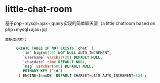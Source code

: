 # little-chat-room
基于php+mysql+ajax+jquery实现的简单聊天室（a little chatroom based on php+mysql+ajax+jq）

 ``数据库结构：``
 <br>
 
  ``` sql
       CREATE TABLE IF NOT EXISTS `chat` (
          `id` bigint(20) NOT NULL AUTO_INCREMENT,
          `username` varchar(20) DEFAULT NULL,
          `chatdate` time DEFAULT NULL,
          `msg` varchar(500) DEFAULT NULL,
          PRIMARY KEY (`id`)
        ) ENGINE=InnoDB  DEFAULT CHARSET=utf8 AUTO_INCREMENT=124 ;
  ```
